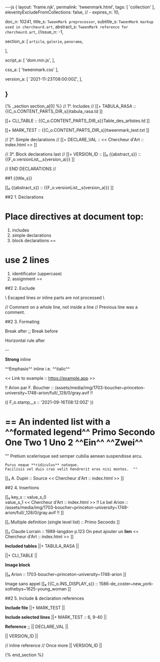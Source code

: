 ---js
{
  layout:   'frame.njk',
  permalink: 'tweenmark.html',
  tags:    [ 'collection' ],
  eleventyExcludeFromCollections: false,
  // - expires_n: 10,

  doc_n:    10241,
  title_s:   `TweenMark preprocessor`,
  subtitle_s: `TweenMark markup used in chercheurd.art`,
  abstract_s: `TweenMark reference for chercheurd.art`,
  //issue_n:   -1,

  section_a:
  [
   `article`,
    `galerie`,
    `panorama`,

  ],

  script_a:
  [
    'dom.min.js',
  ],

  css_a:
  [
   'tweenmark.css'
  ],

  version_a:
  [
   '2021-11-23T08:00:00Z',
  ],
  
}
---
{% _section section_a[0] %}
// 1°. Includes //
[[+  TABULA_RASA  ::
     {{C_o.CONTENT_PARTS_DIR_s}}tabula_rasa.td ]]

[[+  CLI_TABLE  ::
     {{C_o.CONTENT_PARTS_DIR_s}}Table_des_artistes.td ]]

[[+  MARK_TEST  ::
     {{C_o.CONTENT_PARTS_DIR_s}}tweenmark_test.txt ]]


// 2°. Simple declarations //
[[=  DECLARE_VAL  ::
     << Chercheur d'Art  ::  index.html >> ]]

// 3°. Block declarations last //
[[=  VERSION_ID   ::
     [[₀  {{abstract_s}}  ::  {{F_o.versionList__s(version_a)}} ]]

// END DECLARATIONS //



##1 {{title_s}}

[[₀  {{abstract_s}}  ::
     {{F_o.versionList__s(version_a)}} ]]



##2 1. Declarations

Place directives at **document top**:
==
  1. includes
  2. simple declarations
  3. block declarations
==

use 2 lines
==
  1. identificator (uppercase)
  2. assignment
==




##2 2. Exclude

\\
Escaped lines or inline parts are not processed
\\

// Comment on a whole line, not inside a line //
Previous line was a comment.



##2 3. Formating

Break after  ;;
Break before


Horizontal rule after 

--

**Strong** inline


^^Emphasis^^ inline i.e. ^^italic^^


<< Link to example  ::
   https://example.app >>


!! Arion par F. Boucher  ::
   /assets/media/img/1703-boucher~princeton-university~1748-arion/full/_128/0/gray.avif !!


(( F_o.stamp__s  ::
   '2021-09-16T08:12:00Z' ))


==  An indented list with a ^^formated legend^^
    Primo
    Secondo
      One
      **Two**
        1
          Uno
        2
          ^^Ein^^
          ^^Zwei^^
==


""  Pretium scelerisque sed semper cubilia aenean suspendisse arcu.

    Purus neque **ridiculus** natoque.
    Facilisis vel duis cras velit hendrerit eros nisi montes.  ""

[[₃  A. Dupin  ::
     Source
     << Chercheur d'Art  ::  index.html >>  ]]




##2 4. Insertions

[[₀  key_s ::
     value_s_0      
     value_s_1
     << Chercheur d'Art  ::  index.html >>
     !! Le bel Arion  ::
        /assets/media/img/1703-boucher~princeton-university~1748-arion/full/_128/0/gray.avif !!  ]]


[[₁  Multiple definition (single level list) ::
     Primo
     Secondo  ]]


[[₂  Claude Lorrain ::
     1989-langdon
     p.123
     On peut ajouter un **lien**
     << Chercheur d'Art  ::  index.html >>  ]]


**Included tables**
||+  TABULA_RASA  ||

||+  CLI_TABLE  ||

**Image block**

[[₉  Arion  ::
     1703-boucher~princeton-university~1748-arion  ]]

Image sans appel
[[₉  {{C_o.INS_DISPLAY_s}} ::
     1586-de_coster~new_york-sothebys~1625-young_woman ]]




##2 5. Include & declaration references

**Include file** ||+  MARK_TEST  ||


**Include selected lines** ||+  MARK_TEST  ::  6, 9-40 ||


**Reference**    ;;
||  DECLARE_VAL  ||

||  VERSION_ID  ||

// inline reference //
Once more
||  VERSION_ID  ||


{% end_section %}
